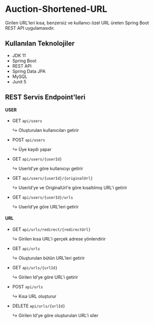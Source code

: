 # Auction-Shortened-URL

Girilen URL'leri kısa, benzersiz ve kullanıcı özel URL üreten Spring Boot REST API uygulamasıdır.

## Kullanılan Teknolojiler

- JDK 11
- Spring Boot
- REST API
- Spring Data JPA
- MySQL
- Junit 5

## REST Servis Endpoint'leri

#### USER

- GET `api/users`  

  :arrow_right_hook: Oluşturulan kullanıcıları getirir

- POST `api/users` 

  :arrow_right_hook: Üye kaydı yapar

- GET  `api/users/{userId}` 

  :arrow_right_hook: UserId'ye göre kullanıcıyı getirir

- GET  `api/users/{userId}/{originalUrl}`

  :arrow_right_hook: UserId'ye ve OriginalUrl'e göre kısaltılmış URL'i getirir

- GET `api/users/{userId}/urls`

  :arrow_right_hook: UserId'ye göre URL'leri getirir
  

#### URL

- GET `api/urls/redirect/{redirectUrl}`   
 
  :arrow_right_hook: Girilen kısa URL'i gerçek adrese yönlendirir  
  
- GET `api/urls`      
 
  :arrow_right_hook: Oluşturulan bütün URL'leri getirir

- GET `api/urls/{urlId}`      
 
  :arrow_right_hook: Girilen Id'ye göre URL'i getirir

- POST `api/urls`
 
  :arrow_right_hook: Kısa URL oluşturur
  
- DELETE `api/urls/{urlId}`  

  :arrow_right_hook: Girilen Id'ye göre oluşturulan URL'i siler
